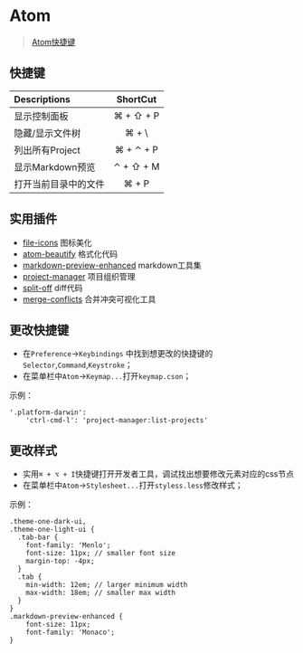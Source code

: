 # Atom

> [Atom快捷键](https://github.com/futantan/atom)

## 快捷键

Descriptions |    ShortCut
:----------- | :-------------:
显示控制面板      | ⌘ + ⇧ + P
隐藏/显示文件树 | ⌘ + \
列出所有Project |  ⌘ + ⌃ + P
显示Markdown预览 | ⌃ + ⇧ + M
打开当前目录中的文件 | ⌘ + P

## 实用插件

- [file-icons](https://atom.io/packages/file-icons) 图标美化
- [atom-beautify](https://atom.io/packages/atom-beautify) 格式化代码
- [markdown-preview-enhanced](https://atom.io/packages/markdown-preview-enhanced) markdown工具集
- [project-manager](https://atom.io/packages/project-manager) 项目组织管理
- [split-off](https://atom.io/packages/split-diff) diff代码
- [merge-conflicts](https://atom.io/packages/merge-conflicts) 合并冲突可视化工具

## 更改快捷键

- 在`Preference`->`Keybindings` 中找到想更改的快捷键的`Selector`,`Command`,`Keystroke`；
- 在菜单栏中`Atom`->`Keymap...`打开`keymap.cson`；

示例：
```
'.platform-darwin':
    'ctrl-cmd-l': 'project-manager:list-projects'
```

## 更改样式

- 实用`⌘ + ⌥ + I`快捷键打开开发者工具，调试找出想要修改元素对应的css节点
- 在菜单栏中`Atom`->`Stylesheet...`打开`styless.less`修改样式；

示例：
```
.theme-one-dark-ui,
.theme-one-light-ui {
  .tab-bar {
    font-family: 'Menlo';
    font-size: 11px; // smaller font size
    margin-top: -4px;
  }
  .tab {
    min-width: 12em; // larger minimum width
    max-width: 18em; // smaller max width
  }
}
.markdown-preview-enhanced {
    font-size: 11px;
    font-family: 'Monaco';
}
```
